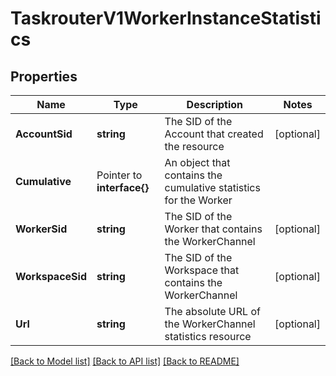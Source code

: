 # TaskrouterV1WorkerInstanceStatistics

## Properties

Name | Type | Description | Notes
------------ | ------------- | ------------- | -------------
**AccountSid** | **string** | The SID of the Account that created the resource |[optional] 
**Cumulative** | Pointer to **interface{}** | An object that contains the cumulative statistics for the Worker |
**WorkerSid** | **string** | The SID of the Worker that contains the WorkerChannel |[optional] 
**WorkspaceSid** | **string** | The SID of the Workspace that contains the WorkerChannel |[optional] 
**Url** | **string** | The absolute URL of the WorkerChannel statistics resource |[optional] 

[[Back to Model list]](../README.md#documentation-for-models) [[Back to API list]](../README.md#documentation-for-api-endpoints) [[Back to README]](../README.md)


